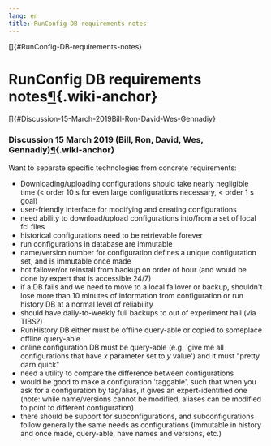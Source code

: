 ```yaml
---
lang: en
title: RunConfig DB requirements notes
---
```


[]{#RunConfig-DB-requirements-notes}

RunConfig DB requirements notes[¶](#RunConfig-DB-requirements-notes){.wiki-anchor}
==================================================================================

[]{#Discussion-15-March-2019Bill-Ron-David-Wes-Gennadiy}

### Discussion 15 March 2019 (Bill, Ron, David, Wes, Gennadiy)[¶](#Discussion-15-March-2019Bill-Ron-David-Wes-Gennadiy){.wiki-anchor}

Want to separate specific technologies from concrete requirements:

-   Downloading/uploading configurations should take nearly negligible
    time (\< order 10 s for even large configurations necessary, \<
    order 1 s goal)
-   user-friendly interface for modifying and creating configurations
-   need ability to download/upload configurations into/from a set of
    local fcl files
-   historical configurations need to be retrievable forever
-   run configurations in database are immutable
-   name/version number for configuration defines a unique configuration
    set, and is immutable once made
-   hot failover/or reinstall from backup on order of hour (and would be
    done by expert that is accessible 24/7)
-   if a DB fails and we need to move to a local failover or backup,
    shouldn\'t lose more than 10 minutes of information from
    configuration or run history DB at a normal level of reliability
-   should have daily-to-weekly full backups to out of experiment hall
    (via TIBS?)
-   RunHistory DB either must be offline query-able or copied to
    someplace offline query-able
-   online configuration DB must be query-able (e.g. \'give me all
    configurations that have *x* parameter set to *y* value\') and it
    must \"pretty darn quick\"
-   need a utility to compare the difference between configurations
-   would be good to make a configuration \'taggable\', such that when
    you ask for a configuration by tag/alias, it gives an
    expert-identified one (note: while name/versions cannot be modified,
    aliases can be modified to point to different configuration)
-   there should be support for subconfigurations, and subconfigurations
    follow generally the same needs as configurations (immutable in
    history and once made, query-able, have names and versions, etc.)
